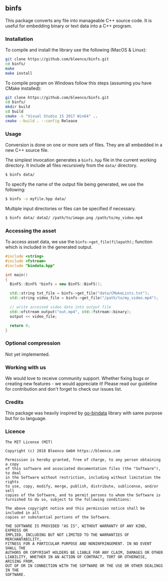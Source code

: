## binfs

This package converts any file into manageable C++ source code. It is useful for embedding binary or text data into a C++ program.

### Installation

To compile and install the library use the following (MacOS & Linux):

```sh
git clone https://github.com/bleenco/binfs.git
cd binfs/
make
make install
```

To compile program on Windows follow this steps (assuming you have CMake installed):

```sh
git clone https://github.com/bleenco/binfs.git
cd binfs/
mkdir build
cd build
cmake -G "Visual Studio 15 2017 Win64" ..
cmake --build . --config Release
```

### Usage

Conversion is done on one or more sets of files. They are all embedded in a new C++ source file.

The simplest invocation generates a `binfs.hpp` file in the current working directory. It include all files recursively from the `data/` directory.

```sh
$ binfs data/
```

To specify the name of the output file being generated, we use the following:

```sh
$ binfs -o myfile.hpp data/
```

Multiple input directories or files can be specified if necessary.

```sh
$ binfs data/ data2/ /path/to/image.png /path/to/my_video.mp4
```

### Accessing the asset

To access asset data, we use the `binfs->get_file(filepath);` function which is included in the generated output.

```c++
#include <string>
#include <fstream>
#include "bindata.hpp"

int main()
{
  BinFS::BinFS *binfs = new BinFS::BinFS();

  std::string txt_file = binfs->get_file("data/CMakeLists.txt");
  std::string video_file = binfs->get_file("/path/to/my_video.mp4");

  // write accessed video data into output file
  std::ofstream output("out.mp4", std::fstream::binary);
  output << video_file;

  return 0;
}
```

### Optional compression

Not yet implemented.

### Working with us

We would love to receive community support. Whether fixing bugs or creating new features - we would appreciate it! Please read our guideline for contribution and don't forget to check our issues list.

### Credits

This package was heavily inspired by [go-bindata](https://github.com/jteeuwen/go-bindata) library with same purpose but for `Go` language.

### Licence

```
The MIT License (MIT)

Copyright (c) 2018 Bleenco GmbH https://bleenco.com

Permission is hereby granted, free of charge, to any person obtaining a copy
of this software and associated documentation files (the "Software"), to deal
in the Software without restriction, including without limitation the rights
to use, copy, modify, merge, publish, distribute, sublicense, and/or sell
copies of the Software, and to permit persons to whom the Software is
furnished to do so, subject to the following conditions:

The above copyright notice and this permission notice shall be included in all
copies or substantial portions of the Software.

THE SOFTWARE IS PROVIDED "AS IS", WITHOUT WARRANTY OF ANY KIND, EXPRESS OR
IMPLIED, INCLUDING BUT NOT LIMITED TO THE WARRANTIES OF MERCHANTABILITY,
FITNESS FOR A PARTICULAR PURPOSE AND NONINFRINGEMENT. IN NO EVENT SHALL THE
AUTHORS OR COPYRIGHT HOLDERS BE LIABLE FOR ANY CLAIM, DAMAGES OR OTHER
LIABILITY, WHETHER IN AN ACTION OF CONTRACT, TORT OR OTHERWISE, ARISING FROM,
OUT OF OR IN CONNECTION WITH THE SOFTWARE OR THE USE OR OTHER DEALINGS IN THE
SOFTWARE.
```
